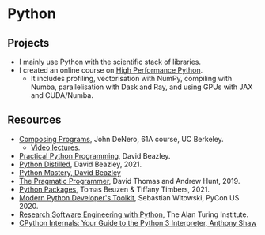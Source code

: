 # Python

## Projects

- I mainly use Python with the scientific stack of libraries.
- I created an online course on [High Performance Python](https://lukeconibear.com/swd6_hpp/).
  - It includes profiling, vectorisation with NumPy, compiling with Numba, parallelisation with Dask and Ray, and using GPUs with JAX and CUDA/Numba.  

## Resources

- [Composing Programs](https://composingprograms.com/), John DeNero, 61A course, UC Berkeley.
  - [Video lectures](https://www.youtube.com/c/JohnDeNero/playlists).
- [Practical Python Programming](https://github.com/dabeaz-course/practical-python), David Beazley.  
- [Python Distilled](https://www.dabeaz.com/python-distilled/), David Beazley, 2021.  
- [Python Mastery, David Beazley](https://github.com/dabeaz-course/python-mastery)
- [The Pragmatic Programmer](https://www.amazon.co.uk/Pragmatic-Programmer-journey-mastery-Anniversary-dp-0135957052/dp/0135957052/ref=dp_ob_title_bk), David Thomas and Andrew Hunt, 2019.
- [Python Packages](https://py-pkgs.org/), Tomas Beuzen & Tiffany Timbers, 2021.  
- [Modern Python Developer's Toolkit](https://youtu.be/WkUBx3g2QfQ), Sebastian Witowski, PyCon US 2020.  
- [Research Software Engineering with Python](https://alan-turing-institute.github.io/rse-course/html/index.html), The Alan Turing Institute.  
- [CPython Internals: Your Guide to the Python 3 Interpreter, Anthony Shaw](https://www.amazon.co.uk/CPython-Internals-Guide-Python-Interpreter/dp/1775093344)